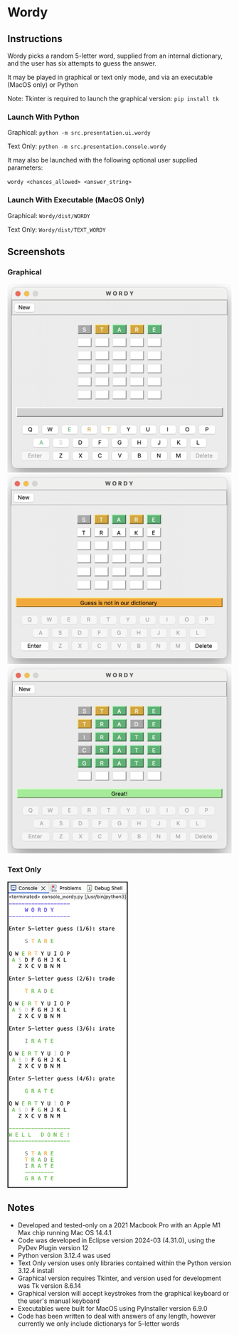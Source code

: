 # Wordy
## Instructions
Wordy picks a random 5-letter word, supplied from an internal dictionary, and the user has six attempts to guess the answer.

It may be played in graphical or text only mode, and via an executable (MacOS only) or Python

Note: Tkinter is required to launch the graphical version: `pip install tk`

### Launch With Python

Graphical: `python -m src.presentation.ui.wordy`

Text Only: `python -m src.presentation.console.wordy`

It may also be launched with the following optional user supplied parameters:

`wordy <chances_allowed> <answer_string>`

### Launch With Executable (MacOS Only)
Graphical: `Wordy/dist/WORDY`

Text Only: `Wordy/dist/TEXT_WORDY`

## Screenshots
### Graphical
<img width="550" alt="Screenshot 2024-07-16 at 7 18 23 PM" src="Wordy/src/resources/images/Wordy_Screenshot_UI_1.png">
<img width="534" alt="Screenshot 2024-07-16 at 7 59 28 PM" src="Wordy/src/resources/images/Wordy_Screenshot_UI_3.png">
<img width="557" alt="Screenshot 2024-07-16 at 7 19 07 PM" src="Wordy/src/resources/images/Wordy_Screenshot_UI_2.png">

### Text Only
<img width="271" alt="Screenshot 2024-07-13 at 8 46 25 PM" src="Wordy/src/resources/images/Wordy_Screenshot_Console.png">

## Notes
* Developed and tested-only on a 2021 Macbook Pro with an Apple M1 Max chip running Mac OS 14.4.1
* Code was developed in Eclipse version 2024-03 (4.31.0), using the PyDev Plugin version 12
* Python version 3.12.4 was used
* Text Only version uses only libraries contained within the Python version 3.12.4 install
* Graphical version requires Tkinter, and version used for development was Tk version 8.6.14
* Graphical version will accept keystrokes from the graphical keyboard or the user's manual keyboard
* Executables were built for MacOS using PyInstaller version 6.9.0
* Code has been written to deal with answers of any length, however currently we only include dictionarys for 5-letter words
